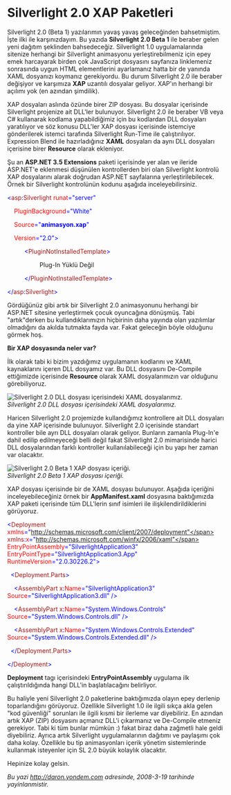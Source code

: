 # Silverlight 2.0 XAP Paketleri 

Silverlight 2.0 (Beta 1) yazılarımın yavaş yavaş geleceğinden
bahsetmiştim. İşte ilki ile karşınızdayım. Bu yazıda **Silverlight 2.0
Beta 1** ile beraber gelen yeni dağıtım şeklinden bahsedeceğiz.
Silverlight 1.0 uygulamalarında sitenize herhangi bir Silverlight
animasyonu yerleştirebilmeniz için epey emek harcayarak birden çok
JavaScript dosyasını sayfanıza linklemeniz sonrasında uygun HTML
elementlerini ayarlamanız hatta bir de yanında XAML dosyanızı koymanız
gerekiyordu. Bu durum Silverlight 2.0 ile beraber değişiyor ve karşımıza
**XAP** uzantılı dosyalar geliyor. XAP'ın herhangi bir açılımı yok (en
azından şimdilik).

XAP dosyaları aslında özünde birer ZIP dosyası. Bu dosyalar içerisinde
Silverlight projenize ait DLL'ler bulunuyor. Silverlight 2.0 ile beraber
VB veya C\# kullanarak kodlama yapabildiğimiz için bu kodlardan DLL
dosyaları yaratılıyor ve söz konusu DLL'ler XAP dosyası içerisinde
istemciye gönderilerek istemci tarafında Silverlight Run-Time ile
çalıştırılıyor. Expression Blend ile hazırladığınız **XAML** dosyaları
da aynı DLL dosyaları içerisine birer **Resource** olarak ekleniyor.

Şu an **ASP.NET 3.5 Extensions** paketi içerisinde yer alan ve ileride
ASP.NET'e eklenmesi düşünülen kontrollerden biri olan Silverlight
kontrolü XAP dosyalarını alarak doğrudan ASP.NET sayfalarına
yerleştirilebilecek. Örnek bir Silverlight kontrolünün kodunu aşağıda
inceleyebilirsiniz.

<span style="color: blue;">\<</span><span
style="color: #a31515;">asp</span><span
style="color: blue;">:</span><span
style="color: #a31515;">Silverlight</span> <span
style="color: red;">runat</span><span
style="color: blue;">="server"</span>

    <span style="color: red;">PluginBackground</span><span
style="color: blue;">="White"</span>

    <span style="color: red;">Source</span><span
style="color: blue;">="**animasyon.xap**"</span>

    <span style="color: red;">Version</span><span
style="color: blue;">="2.0"\></span>

          <span style="color: blue;">\<</span><span
style="color: #a31515;">PluginNotInstalledTemplate</span><span
style="color: blue;">\></span>

                   Plug-In Yüklü Değil

          <span style="color: blue;">\</</span><span
style="color: #a31515;">PluginNotInstalledTemplate</span><span
style="color: blue;">\></span>

<span style="color: blue;">\</</span><span
style="color: #a31515;">asp</span><span
style="color: blue;">:</span><span
style="color: #a31515;">Silverlight</span><span
style="color: blue;">\></span>

Gördüğünüz gibi artık bir Silverlight 2.0 animasyonunu herhangi bir
ASP.NET sitesine yerleştirmek çocuk oyuncağına dönüşmüş. Tabi
"artık"derken bu kullandıklarımızın hiçbirinin daha yayında olan
yazılımlar olmadığını da akılda tutmakta fayda var. Fakat geleceğin
böyle olduğunu görmek hoş.

**Bir XAP dosyasında neler var?**

İlk olarak tabi ki bizim yazdığımız uygulamanın kodlarını ve XAML
kaynaklarını içeren DLL dosyamız var. Bu DLL dosyasını De-Compile
ettiğimizde içerisinde **Resource** olarak XAML dosyalarımızın var
olduğunu görebiliyoruz.

![Silverlight 2.0 DLL dosyası içerisindeki XAML
dosyalarımız.](media/Silverlight_2_0_XAP_Paketleri/18032008_2.png)\
*Silverlight 2.0 DLL dosyası içerisindeki XAML dosyalarımız.*

Haricen Silverlight 2.0 projemizde kullandığımız kontrollere ait DLL
dosyaları da yine XAP içerisinde bulunuyor. Silverlight 2.0 içerisinde
standart kontroller bile ayrı DLL dosyaları olarak geliyor. Bunların
zamanla Plug-In'e dahil edilip edilmeyeceği belli değil fakat
Silverlight 2.0 mimarisinde harici DLL dosyalarından farklı kontroller
kullanılabileceği için bu yapı her zaman var olacaktır.

![Silverlight 2.0 Beta 1 XAP dosyası
içeriği.](media/Silverlight_2_0_XAP_Paketleri/18032008_1.png)\
*Silverlight 2.0 Beta 1 XAP dosyası içeriği.*

XAP dosyası içerisinde bir de XAML dosyası bulunuyor. Aşağıda içeriğini
inceleyebileceğiniz örnek bir **AppManifest.xaml** dosyasına
baktığımızda XAP paketi içerisinde tüm DLL'lerin sınıf isimleri ile
ilişkilendirildiklerini görüyoruz.

<span style="color: blue;">\<</span><span
style="color: #a31515;">Deployment</span> <span
style="color: red;">xmlns</span><span
style="color: blue;">="http://schemas.microsoft.com/client/2007/deployment"</span>
<span style="color: #a31515;">xmlns</span><span
style="color: blue;">:</span><span style="color: red;">x</span><span
style="color: blue;">="http://schemas.microsoft.com/winfx/2006/xaml"</span>
<span style="color: red;">EntryPointAssembly</span><span
style="color: blue;">="SilverlightApplication3"</span> <span
style="color: red;">EntryPointType</span><span
style="color: blue;">="SilverlightApplication3.App"</span> <span
style="color: red;">RuntimeVersion</span><span
style="color: blue;">="2.0.30226.2"\></span>

  <span style="color: blue;">\<</span><span
style="color: #a31515;">Deployment.Parts</span><span
style="color: blue;">\></span>

    <span style="color: blue;">\<</span><span
style="color: #a31515;">AssemblyPart</span> <span
style="color: #a31515;">x</span><span style="color: blue;">:</span><span
style="color: red;">Name</span><span
style="color: blue;">="SilverlightApplication3"</span> <span
style="color: red;">Source</span><span
style="color: blue;">="SilverlightApplication3.dll"</span> <span
style="color: blue;">/\></span>

    <span style="color: blue;">\<</span><span
style="color: #a31515;">AssemblyPart</span> <span
style="color: #a31515;">x</span><span style="color: blue;">:</span><span
style="color: red;">Name</span><span
style="color: blue;">="System.Windows.Controls"</span> <span
style="color: red;">Source</span><span
style="color: blue;">="System.Windows.Controls.dll"</span> <span
style="color: blue;">/\></span>

    <span style="color: blue;">\<</span><span
style="color: #a31515;">AssemblyPart</span> <span
style="color: #a31515;">x</span><span style="color: blue;">:</span><span
style="color: red;">Name</span><span
style="color: blue;">="System.Windows.Controls.Extended"</span> <span
style="color: red;">Source</span><span
style="color: blue;">="System.Windows.Controls.Extended.dll"</span>
<span style="color: blue;">/\></span>

  <span style="color: blue;">\</</span><span
style="color: #a31515;">Deployment.Parts</span><span
style="color: blue;">\></span>

<span style="color: blue;">\</</span><span
style="color: #a31515;">Deployment</span><span
style="color: blue;">\></span>

**Deployment** tagı içerisindeki **EntryPointAssembly** uygulama ilk
çalıştırıldığında hangi DLL'in başlatılacağını belirliyor.

Bu haliyle yeni Silverlight 2.0 paketlerine baktığımızda olayın epey
derlenip toparlandığını görüyoruz. Özellikle Silverlight 1.0 ile ilgili
sıkça akla gelen "kod güvenliği" sorunları ile ilgili kısmi bir ilerleme
var diyebiliriz. En azından artık XAP (ZIP) dosyasını açmanız DLL'i
çıkarmanız ve De-Compile etmeniz gerekiyor. Tabi ki tüm bunlar mümkün :)
fakat biraz daha zağmetli hale geldi diyebiliriz. Ayrıca artık
Silverlight uygulamalarının dağıtımı ve paylaşımı çok daha kolay.
Özellikle bu tip animasyonları içerik yönetim sistemlerinde kullanmak
isteyenler için SL 2.0 büyük kolaylık olacaktır.

Hepinize kolay gelsin.


*Bu yazi http://daron.yondem.com adresinde, 2008-3-19 tarihinde yayinlanmistir.*
